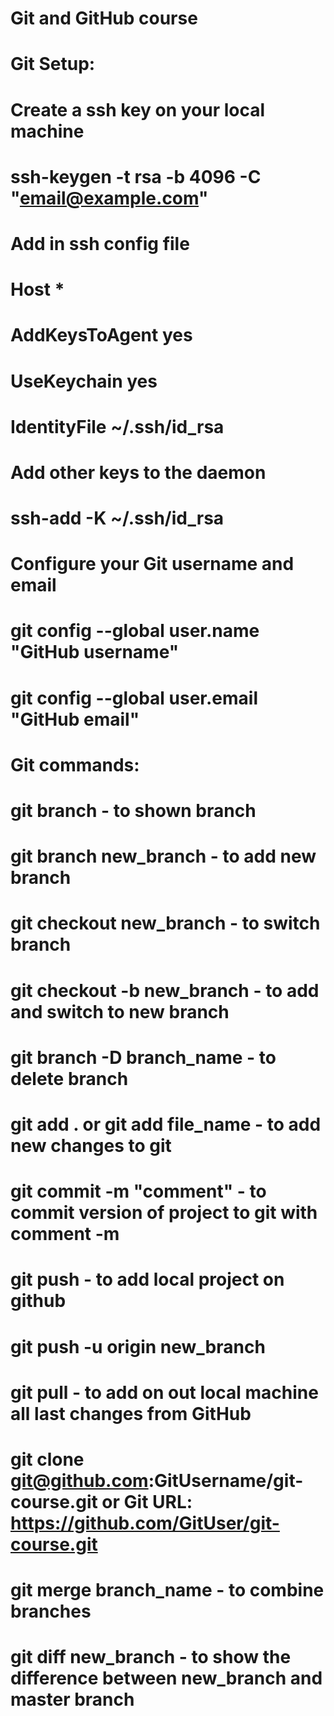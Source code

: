 # Git and GitHub course

# Git Setup:

# Create a ssh key on your local machine
# ssh-keygen -t rsa -b 4096 -C "email@example.com"

# Add in ssh config file
# Host *
#  AddKeysToAgent yes
#  UseKeychain yes
#  IdentityFile ~/.ssh/id_rsa

# Add other keys to the daemon
# ssh-add -K ~/.ssh/id_rsa

# Configure your Git username and email
# git config --global user.name "GitHub username"
# git config --global user.email "GitHub email"

# Git commands:
# git branch - to shown branch
# git branch new_branch - to add new branch
# git checkout new_branch - to switch branch
# git checkout -b new_branch - to add and switch to new branch
# git branch -D branch_name - to delete branch
# git add . or git add file_name - to add new changes to git
# git commit -m "comment" - to commit version of project to git with comment -m
# git push - to add local project on github
# git push -u origin new_branch
# git pull - to add on out local machine all last changes from GitHub
# git clone git@github.com:GitUsername/git-course.git or Git URL: https://github.com/GitUser/git-course.git
# git merge branch_name - to combine branches
# git diff new_branch - to show the difference between new_branch and master branch